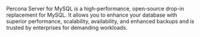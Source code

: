 Percona Server for MySQL is a high-performance, open-source drop-in replacement for MySQL. It allows you to enhance your database with superior performance, scalability, availability, and enhanced backups and is trusted by enterprises for demanding workloads.
